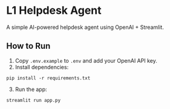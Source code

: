 # L1 Helpdesk Agent

A simple AI-powered helpdesk agent using OpenAI + Streamlit.

## How to Run

1. Copy `.env.example` to `.env` and add your OpenAI API key.
2. Install dependencies:

```
pip install -r requirements.txt
```

3. Run the app:

```
streamlit run app.py
```